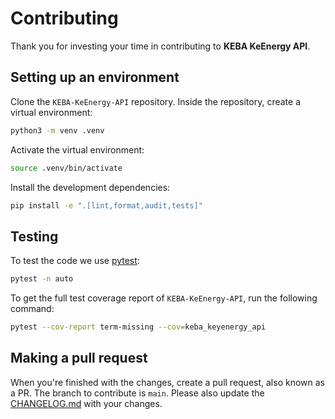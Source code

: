 # Contributing

Thank you for investing your time in contributing to **KEBA KeEnergy API**.

## Setting up an environment

Clone the `KEBA-KeEnergy-API` repository.
Inside the repository, create a virtual environment:

```bash
python3 -m venv .venv
```

Activate the virtual environment:

```bash
source .venv/bin/activate
```

Install the development dependencies:

```bash
pip install -e ".[lint,format,audit,tests]"
```

## Testing

To test the code we use [pytest](https://docs.pytest.org):

```bash
pytest -n auto
```

To get the full test coverage report of `KEBA-KeEnergy-API`, run the following command:

```bash
pytest --cov-report term-missing --cov=keba_keyenergy_api
```

## Making a pull request

When you're finished with the changes, create a pull request, also known as a PR.
The branch to contribute is `main`. Please also update the [CHANGELOG.md](CHANGELOG.md) with your changes.
